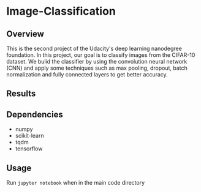 # Image-Classification

## Overview
This is the second project of the Udacity's deep learning nanodegree foundation. In this project, our goal is to classify images from the CIFAR-10 dataset. We bulid the classifier by using the convolution neural network (CNN) and apply some techniques such as max pooling, dropout, batch normalization and fully connected layers to get better accuracy.

## Results

## Dependencies
* numpy
* scikit-learn
* tqdm
* tensorflow

## Usage
Run `jupyter notebook` when in the main code directory 

